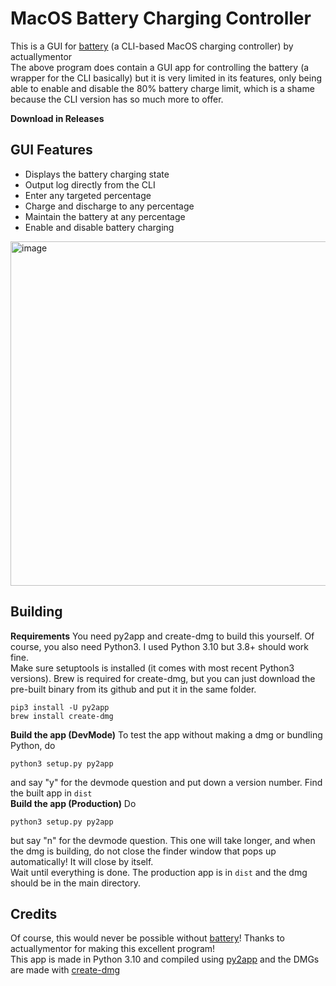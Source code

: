 # MacOS Battery Charging Controller
This is a GUI for [battery](https://github.com/actuallymentor/battery) (a CLI-based MacOS charging controller) by actuallymentor   
The above program does contain a GUI app for controlling the battery (a wrapper for the CLI basically) but it is very limited in its features, only being able to enable and disable the 80% battery charge limit, which is a shame because the CLI version has so much more to offer.   
  
**Download in Releases**
  
## GUI Features
- Displays the battery charging state
- Output log directly from the CLI
- Enter any targeted percentage
- Charge and discharge to any percentage
- Maintain the battery at any percentage
- Enable and disable battery charging
<img width="551" alt="image" src="https://github.com/oliver408i/mac-battery-controller/assets/75344601/ea7db501-6e93-4c65-b6b3-b501f8c6812a">

## Building
**Requirements**
You need py2app and create-dmg to build this yourself. Of course, you also need Python3. I used Python 3.10 but 3.8+ should work fine.   
Make sure setuptools is installed (it comes with most recent Python3 versions). Brew is required for create-dmg, but you can just download the pre-built binary from its github and put it in the same folder.
```
pip3 install -U py2app
brew install create-dmg
```
**Build the app (DevMode)**
To test the app without making a dmg or bundling Python, do
```
python3 setup.py py2app
```
and say "y" for the devmode question and put down a version number. Find the built app in `dist`   
**Build the app (Production)**
Do
```
python3 setup.py py2app
```
but say "n" for the devmode question. This one will take longer, and when the dmg is building, do not close the finder window that pops up automatically! It will close by itself.    
Wait until everything is done. The production app is in `dist` and the dmg should be in the main directory.

## Credits
Of course, this would never be possible without [battery](https://github.com/actuallymentor/battery)! Thanks to actuallymentor for making this excellent program!   
This app is made in Python 3.10 and compiled using [py2app](https://github.com/ronaldoussoren/py2app) and the DMGs are made with [create-dmg](https://github.com/create-dmg/create-dmg)
